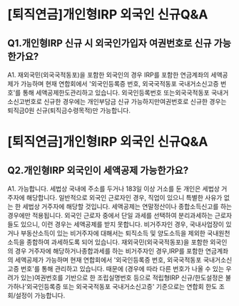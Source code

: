 # [퇴직연금]개인형IRP 외국인 신규Q&A
## Q1.개인형IRP 신규 시 외국인가입자 여권번호로 신규 가능한가요?
A1.
재외국민(외국국적동포)을 포함한 외국인의 경우 IRP를 포함한 연금계좌의 세액공제가 가능하며 현재 연합회에서 '외국인등록증 번호, 외국국적동포 국내거소신고증 번호'를 통해 세액공제한도관리하고 있습니다.
외국인등록번호 또는외국국적동포 국내거소신고번호로 신규한 경우에는 개인부담금 신규 가능하지만여권번호로 신규한 경우는퇴직금0원 신규(퇴직금수령목적)만 가능합니다.
# [퇴직연금]개인형IRP 외국인 신규Q&A
## Q2.개인형IRP 외국인이 세액공제 가능한가요?
A1.
가능합니다.
세법상 국내에 주소를 두거나 183일 이상 거소를 둔 개인은 세법상 거주자에 해당합니다.
일반적으로 외국인 근로자인 경우, 직업이 있으니 특별한 사유가 없는 한 세법상 거주자에 해당할 것입니다.
세액공제는 연말정산이나 종합소득신고를 하는 경우에만 적용됩니다.
외국인 근로자 중에서 단일 과세를 선택하여 분리과세하는 근로자들도 있으니, 이런 경우는 세액공제를 받지 못합니다.
비거주자인 경우, 국내사업장이 있거나 부동산소득이 있는 비거주자에 대해서는 퇴직소득 및 양도소득을 제외한 국내원천소득을 종합하여 과세하도록 되어 있습니다.
재외국민(외국국적동포)을 포함한 외국인의 경우 거주자에 해당하거나종합과세를 하는 비거주자인 경우,IRP를 포함한 연금계좌의 세액공제가 가능하며 현재 연합회에서 '외국인등록증 번호, 외국국적동포 국내거소신고증 번호'를 통해 관리하고 있습니다.
때문에 (경우에 따라 다른 번호가 나올 수 있는 우려가 있는)여권번호를 기반으로 한 조립실명번호 등으로 적립형IRP 신규/한도설정은 불가하나'외국인등록증 또는 외국국적동포 국내거소신고증' 기준으로는 연합회 한도 조회/설정이 가능합니다.
